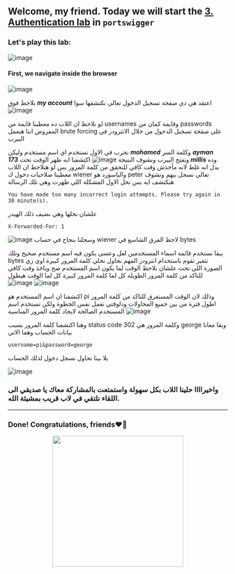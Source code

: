## Welcome, my friend. Today we will start the [3. Authentication lab](https://portswigger.net/web-security/authentication/password-based/lab-username-enumeration-via-response-timing) in ```portswigger```
### Let's play this lab:

![image](https://github.com/user-attachments/assets/cb7e3caf-a6b8-4b3a-940a-dc6b16202507)

#### First, we navigate inside the browser
![image](https://github.com/user-attachments/assets/1e3c570b-0112-4053-8b8a-87bcd9e866d5)

نلاحظ فوق ***my account*** اعتقد هي دي صفحة تسجيل الدخول تعالى نكتشفها سوا
![image](https://github.com/user-attachments/assets/1a778854-2cc2-4e47-96c5-f243e1fd3b01)

لو نلاحظ ان اللاب ده معطينا قايمة من usernames وقايمة كمان من passwords المفروض اننا هنعمل brute forcing على صفحة تسجيل الدخول من خلال الانترودر في البيرب

نجرب في الاول نستخدم اي اسم مستخدم وليكن ***mohamed*** وكلمة السر ***ayman***
ونفتح البيرب ونشوف النتيجة 
![image](https://github.com/user-attachments/assets/cd81d373-0dfe-4ffb-af90-bde127429b9f)
اكتشفنا انه ظهر الوقت تحت ***173 millis*** وده يدل انه غلط لانه مأخذش وقت كافي للتحقق من كلمة المرور
بس لو هنلاحظ ان اللاب معطينا صلاحيات دخول ك wiener والباسورد هو peter تعالى نسجل بيهم ونشوف هنكتشف ايه بس نحل الاول المشكلة اللي ظهرت وهي تلك الرسالة


```
You have made too many incorrect login attempts. Please try again in 30 minute(s). 
```
علشان نحلها وهي نضيف ذلك الهيدر
```
X-Forwarded-For: 1
```
![image](https://github.com/user-attachments/assets/55da2f33-102d-4cfc-9af2-3e2c5a9dafd0)
وسجلنا بنجاح في حساب wiener لاحظ الفرق الشاسع في bytes 

يبقا نستخدم قائمة اسماء المستخدمين لعل وعسى يكون فيه اسم مستخدم صحيح وتلك bytes تتغير نقوم باستخدام انترودر المهم نحاول نخلي كلمة المرور كبيرة اوي زي الصورة اللي تحت علشان نلاحظ الوقت لما يكون اسم المستخدم صح وياخذ وقت كافي للتاكد من كلمة المرور الطويلة كل لما كلمة المرور كبيرة كل لما الوقت هيطول
![image](https://github.com/user-attachments/assets/3100a771-9d41-440f-90aa-14b46043ae7f)
![image](https://github.com/user-attachments/assets/3500f2dd-4cac-4054-9b6a-21c495ceeded)

اكتشفنا ان اسم المستخدم هو pi وذلك لان الوقت المستغرق للتاكد من كلمة المرور اطول فترة من بين جميع المحاولات
ودلوقتي نعمل نفس الخطوة ولكن نستخدم اسم المستخدم الصالحة لايجاد كلمة المرور المناسبة
![image](https://github.com/user-attachments/assets/37c41fce-f773-41af-9f88-ec14c36e2c1f)

وهنا اكتشفنا كلمة المرور بسبب status code 302 وكلمة المرور هي george وبقا معانا بيانات الحساب وهما الاتي

```
username=pi&password=george
```

يلا بينا نحاول نسجل دخول لذلك الحساب

![image](https://github.com/user-attachments/assets/66c70069-140c-4641-bd24-dbc7e4191d99)

### واخيراااا حلينا اللاب بكل سهولة واستمتعت بالمشاركة معاك يا صديقي الى اللقاء نلتقي في لاب قريب بمشيئة الله.

-------

### Done! Congratulations, friends❤️‍🔥


<p align="center">
<img src="https://github.com/user-attachments/assets/c333d874-2b81-44e3-9b48-714639b2d70f" width="300" height="300">
</p>
